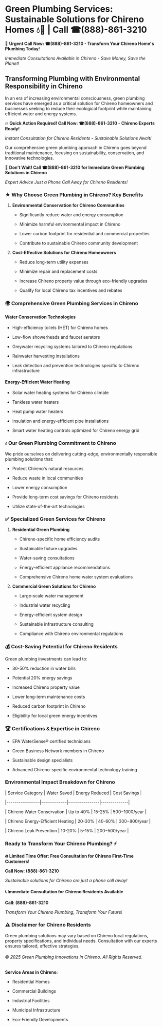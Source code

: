 # Green Plumbing Services: Sustainable Solutions for Chireno Homes 💧🌿 | Call ☎(888)-861-3210

🚨 **Urgent Call Now: ☎(888)-861-3210 - Transform Your Chireno Home's Plumbing Today!**
*Immediate Consultations Available in Chireno - Save Money, Save the Planet!*

## Transforming Plumbing with Environmental Responsibility in Chireno

In an era of increasing environmental consciousness, green plumbing services have emerged as a critical solution for Chireno homeowners and businesses seeking to reduce their ecological footprint while maintaining efficient water and energy systems. 

🔥 **Quick Action Required! Call Now: ☎(888)-861-3210 - Chireno Experts Ready!**
*Instant Consultation for Chireno Residents - Sustainable Solutions Await!*

Our comprehensive green plumbing approach in Chireno goes beyond traditional maintenance, focusing on sustainability, conservation, and innovative technologies.

🚨 **Don't Wait! Call ☎(888)-861-3210 for Immediate Green Plumbing Solutions in Chireno**
*Expert Advice Just a Phone Call Away for Chireno Residents!*

### ★ Why Choose Green Plumbing in Chireno? Key Benefits

1. **Environmental Conservation for Chireno Communities** 
   - Significantly reduce water and energy consumption
   - Minimize harmful environmental impact in Chireno
   - Lower carbon footprint for residential and commercial properties
   - Contribute to sustainable Chireno community development

2. **Cost-Effective Solutions for Chireno Homeowners** 
   - Reduce long-term utility expenses
   - Minimize repair and replacement costs
   - Increase Chireno property value through eco-friendly upgrades
   - Qualify for local Chireno tax incentives and rebates

### 🌍 Comprehensive Green Plumbing Services in Chireno

#### Water Conservation Technologies
- High-efficiency toilets (HET) for Chireno homes
- Low-flow showerheads and faucet aerators
- Greywater recycling systems tailored to Chireno regulations
- Rainwater harvesting installations
- Leak detection and prevention technologies specific to Chireno infrastructure

#### Energy-Efficient Water Heating
- Solar water heating systems for Chireno climate
- Tankless water heaters
- Heat pump water heaters
- Insulation and energy-efficient pipe installations
- Smart water heating controls optimized for Chireno energy grid

### 💧 Our Green Plumbing Commitment to Chireno

We pride ourselves on delivering cutting-edge, environmentally responsible plumbing solutions that:
- Protect Chireno's natural resources
- Reduce waste in local communities
- Lower energy consumption
- Provide long-term cost savings for Chireno residents
- Utilize state-of-the-art technologies

### ✅ Specialized Green Services for Chireno

1. **Residential Green Plumbing**
   - Chireno-specific home efficiency audits
   - Sustainable fixture upgrades
   - Water-saving consultations
   - Energy-efficient appliance recommendations
   - Comprehensive Chireno home water system evaluations

2. **Commercial Green Solutions for Chireno**
   - Large-scale water management
   - Industrial water recycling
   - Energy-efficient system design
   - Sustainable infrastructure consulting
   - Compliance with Chireno environmental regulations

### 💰 Cost-Saving Potential for Chireno Residents

Green plumbing investments can lead to:
- 30-50% reduction in water bills
- Potential 20% energy savings
- Increased Chireno property value
- Lower long-term maintenance costs
- Reduced carbon footprint in Chireno
- Eligibility for local green energy incentives

### 🏆 Certifications & Expertise in Chireno

- EPA WaterSense® certified technicians
- Green Business Network members in Chireno
- Sustainable design specialists
- Advanced Chireno-specific environmental technology training

### Environmental Impact Breakdown for Chireno

| Service Category | Water Saved | Energy Reduced | Cost Savings |
|-----------------|-------------|----------------|--------------|
| Chireno Water Conservation | Up to 40% | 15-25% | $500-$1000/year |
| Chireno Energy-Efficient Heating | 20-30% | 40-60% | $300-$800/year |
| Chireno Leak Prevention | 10-20% | 5-15% | $200-$500/year |

### Ready to Transform Your Chireno Plumbing? ⚡

**🔥 Limited Time Offer: Free Consultation for Chireno First-Time Customers!**

**Call Now: (888)-861-3210**
*Sustainable solutions for Chireno are just a phone call away!*

#### 📞 Immediate Consultation for Chireno Residents Available

**Call: (888)-861-3210**
*Transform Your Chireno Plumbing, Transform Your Future!*

### ⚠️ Disclaimer for Chireno Residents

Green plumbing solutions may vary based on Chireno local regulations, property specifications, and individual needs. Consultation with our experts ensures tailored, effective strategies.

###### © 2025 Green Plumbing Innovations in Chireno. All Rights Reserved.

**Service Areas in Chireno:** 
- Residential Homes
- Commercial Buildings
- Industrial Facilities
- Municipal Infrastructure
- Eco-Friendly Developments